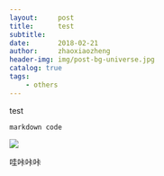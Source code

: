 ```yaml
---
layout:     post
title:      test
subtitle:   
date:       2018-02-21
author:     zhaoxiaozheng
header-img: img/post-bg-universe.jpg
catalog: true
tags:
    - others
---
```


test 

```
markdown code
```


![](zhaozhengcoder.github.io/postimg/1.png)

哇咔咔咔